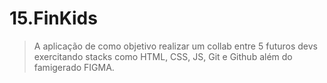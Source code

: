 # 15.FinKids

> A aplicação de como objetivo realizar um collab entre 5 futuros devs exercitando stacks como HTML, CSS, JS, Git e Github além do famigerado FIGMA.